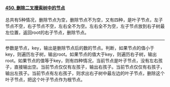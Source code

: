 #### [450. 删除二叉搜索树中的节点](https://leetcode.cn/problems/delete-node-in-a-bst/)

总共有5种情况，删除节点为空，删除节点不为空，又有四种，是叶子节点，左子节点不空，右子节点不空，左右全不为空。左右全不为空，左子节点放到右子树最左位置，返回root的右子节点，删除节点。



---

参数是节点，key，输出是删除节点后的数的节点。判断，如果节点的值小于key，则遍历左子树，输出root。如果节点的值大于key，则遍历右子树，输出root。如果节点的值等于key，则有四种情况，当前节点是叶子节点，没有左右孩子，直接输出空。当前节点仅仅有左孩子，输出右孩子。当前节点仅仅有右孩子，输出左孩子。当前节点有左右孩子，则求出右子树中最左边的叶子节点，删除这个叶子节点，把这个叶子节点作为根节点。